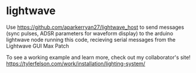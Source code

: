 # lightwave

Use https://github.com/aparkerryan27/lightwave_host to send messages (sync pulses, ADSR parameters for waveform display) to the arduino lightwave node running this code, recieving serial messages from the Lightwave GUI Max Patch

To see a working example and learn more, check out my collaborator's site! 
https://tylerfelson.com/work/installation/lighting-system/
